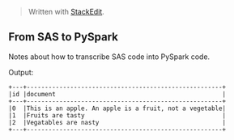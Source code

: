 > Written with [StackEdit](https://stackedit.io/).
## From SAS to PySpark
Notes about how to transcribe SAS code into PySpark code.


Output:
```
+---+------------------------------------------------------+
|id |document                                              |
+---+------------------------------------------------------+
|0  |This is an apple. An apple is a fruit, not a vegetable|
|1  |Fruits are tasty                                      |
|2  |Vegatables are nasty                                  |
+---+------------------------------------------------------+
```
<!--stackedit_data:
eyJoaXN0b3J5IjpbMTY3ODQ4MDI3MCw5MzczMDk5NzNdfQ==
-->